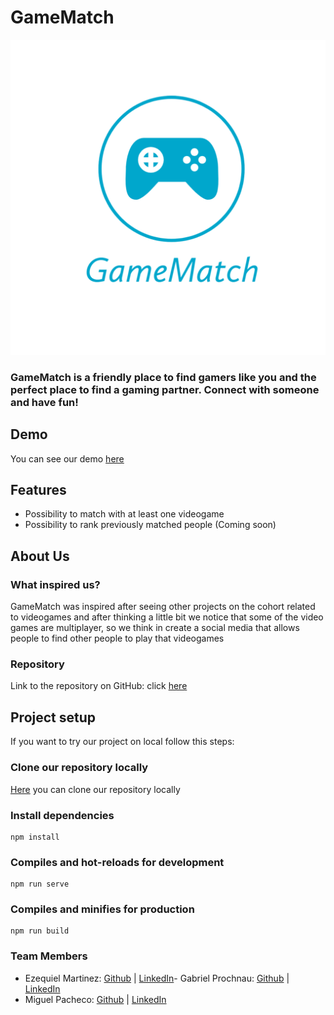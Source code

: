 # GameMatch

![Logo](https://github.com/Miguel22247/GameMatch/blob/Testing/public/icons/GameMatch.png?raw=true)

### GameMatch is a friendly place to find gamers like you and the perfect place to find a gaming partner. Connect with someone and have fun!

## Demo
You can see our demo [here]()

## Features
- Possibility to match with at least one videogame
- Possibility to rank previously matched people (Coming soon)

## About Us

### What inspired us?
GameMatch was inspired after seeing other projects on the cohort related to videogames and after thinking a little bit we notice that some of the video games are multiplayer, so we think in create a social media that allows people to find other people to play that videogames

### Repository
Link to the repository on GitHub: click [here](https://github.com/Miguel22247/GameMatch)

## Project setup
If you want to try our project on local follow this steps:

### Clone our repository locally
[Here](https://github.com/Miguel22247/GameMatch) you can clone our repository locally

### Install dependencies
```
npm install
```

### Compiles and hot-reloads for development
```
npm run serve
```

### Compiles and minifies for production
```
npm run build
```

### Team Members
- Ezequiel Martinez: [Github](https://github.com/ezedksl/) | [LinkedIn](https://www.linkedin.com/in/ezequiel-martinez-rodriguez/)- Gabriel Prochnau: [Github](https://github.com/Rielch/) | [LinkedIn](https://www.linkedin.com/in/gabriel-prochnau-58447a1b7/)
- Miguel Pacheco: [Github](https://github.com/Miguel22247/) | [LinkedIn](https://linkedin.com/in/miguel-pacheco-ruiz)

